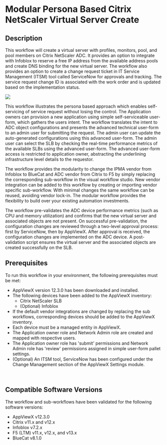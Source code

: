 <h1>Modular Persona Based Citrix NetScaler Virtual Server Create</h1>
<h2>Description</h2>
<p>This workflow will create a virtual server with profiles, monitors, pool, and pool members on Citrix NetScaler ADC. It provides an option to integrate with Infoblox to reserve a free IP address from the available address pools and create DNS binding for the new virtual server. The workflow also provides an option to create a change request ticket in IT Service Management (ITSM) tool called ServiceNow for approvals and tracking. The service request change ID is associated with the work order and is updated based on the implementation status.</p>
<p><img src="https://github.com/AppViewX/Load-Balancers/blob/master/Modular%20Persona%20based%20Citrix%20NetScaler%20Virtual%20Server%20Create/img/Modular%20Persona%20based%20VIP%20create%20flow%20diagram.png" /></p>
<p>This workflow illustrates the persona based approach which enables self-servicing of service request without losing the control.&nbsp;The Application owners can provision a new application using simple self-serviceable user-form, which gathers the users intent. The workflow translates the intent to ADC object configurations and presents the advanced technical user-form to an admin user for submitting the request. The admin user can update the auto-generated configurations using this advanced user-form. The admin user can select the SLB by checking the real-time performance metrics of the available SLBs using the advanced user-form. The advanced user-form access is restricted to application owner, abstracting the underlining infrastructure level details to the requestor.</p>
<p>The workflow provides the modularity to change the IPMA vendor from Infoblox to BlueCat and ADC vendor from Citrix to F5 by simply replacing the corresponding sub-workflow in the visual workflow studio. New vendor integration can be added to this workflow by creating or importing vendor specific sub-workflow. With minimal changes the same workflow can be reused, avoiding vendor lock-in. The modular workflow provides the flexibility to build over your existing automation investments.</p>
<p class="p1">The workflow pre-validates the ADC device performance metrics (such as CPU and memory utilization) and confirms that the new virtual server and associated objects are not present. On successful pre-validation, the configuration changes are reviewed through a two-level approval process: first by ServiceNow, then by AppViewX. After approval is received, the configuration changes are implemented on the ADC device. A post-validation script ensures the virtual server and the associated objects are created successfully on the SLB.</p>
<h2 class="p1"><strong>Prerequisites </strong></h2>
<p class="p2">To run this workflow in your environment, the following prerequisites must be met:</p>
<ul>
<li class="p3">AppViewX version 12.3.0 has been downloaded and installed.</li>
<li class="p2">The following devices have been added to the AppViewX inventory:
<ul>
<li class="p2">Citrix NetScaler SLB</li>
<li class="p2">(Optional) Infoblox</li>
</ul>
</li>
<li class="p2">If the default vendor integrations are changed by replacing the sub workflows, corresponding devices should be added to the AppViewX inventory.</li>
<li class="p3">Each device must be a managed entity in AppViewX.</li>
<li class="p3">The Application owner role and Network Admin role are created and mapped with respective users.</li>
<li class="p3">The Application owner role has 'submit' permissions and Network Admin role has 'review' permissions assigned in simple user-form pallet settings.&nbsp;</li>
<li class="p2">(Optional) An ITSM tool, ServiceNow has been configured under the Change Management section of the AppViewX Settings module.</li>
</ul>
<p class="p5">&nbsp;</p>
<h2 class="p1"><strong>Compatible Software Versions </strong></h2>
<p class="p2">The workflow and sub-workflows have been validated for the following software versions:</p>
<ul>
<li class="p3">AppViewX v12.3.0</li>
<li class="p3">Citrix v11.x and v12.x</li>
<li class="p3">Infoblox v7.2.x</li>
<li>F5 (LTM) v11.x, v12.x, and v13.x</li>
<li class="p2">BlueCat v8.1.0</li>
</ul>
<p class="p1">&nbsp;</p>
